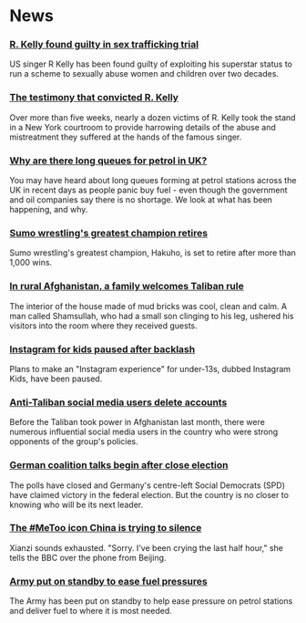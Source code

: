 # News
### [R. Kelly found guilty in sex trafficking trial](https://www.bbc.com/news/entertainment-arts-58714203)
US singer R Kelly has been found guilty of exploiting his superstar status to run a scheme to sexually abuse women and children over two decades.
### [The testimony that convicted R. Kelly](https://www.bbc.com/news/world-us-canada-58276404)
Over more than five weeks, nearly a dozen victims of R. Kelly took the stand in a New York courtroom to provide harrowing details of the abuse and mistreatment they suffered at the hands of the famous singer. 
### [Why are there long queues for petrol in UK?](https://www.bbc.com/news/explainers-58709456)
You may have heard about long queues forming at petrol stations across the UK in recent days as people panic buy fuel - even though the government and oil companies say there is no shortage. We look at what has been happening, and why.
### [Sumo wrestling's greatest champion retires](https://www.bbc.com/news/world-asia-58705596)
Sumo wrestling's greatest champion, Hakuho, is set to retire after more than 1,000 wins. 
### [In rural Afghanistan, a family welcomes Taliban rule](https://www.bbc.com/news/world-middle-east-58698895)
The interior of the house made of mud bricks was cool, clean and calm. A man called Shamsullah, who had a small son clinging to his leg, ushered his visitors into the room where they received guests. 
### [Instagram for kids paused after backlash](https://www.bbc.com/news/technology-58707753)
Plans to make an "Instagram experience" for under-13s, dubbed Instagram Kids, have been paused.
### [Anti-Taliban social media users delete accounts](https://www.bbc.com/news/world-asia-58710194)
Before the Taliban took power in Afghanistan last month, there were numerous influential social media users in the country who were strong opponents of the group's policies. 
### [German coalition talks begin after close election](https://www.bbc.com/news/world-europe-58712619)
The polls have closed and Germany's centre-left Social Democrats (SPD) have claimed victory in the federal election. But the country is no closer to knowing who will be its next leader.
### [The #MeToo icon China is trying to silence](https://www.bbc.com/news/world-asia-china-58629102)
Xianzi sounds exhausted. "Sorry. I've been crying the last half hour," she tells the BBC over the phone from Beijing.
### [Army put on standby to ease fuel pressures](https://www.bbc.com/news/uk-58713770)
The Army has been put on standby to help ease pressure on petrol stations and deliver fuel to where it is most needed.
